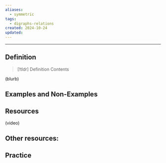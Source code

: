 ```yaml
---
aliases:
  - symmetric
tags:
  - digraphs-relations
created: 2024-10-24
updated:
---
```

---
## Definition 

> [!tldr] Definition
> Contents

(blurb)

## Examples and Non-Examples

## Resources 

(video)

Other resources: 
- 

## Practice 
